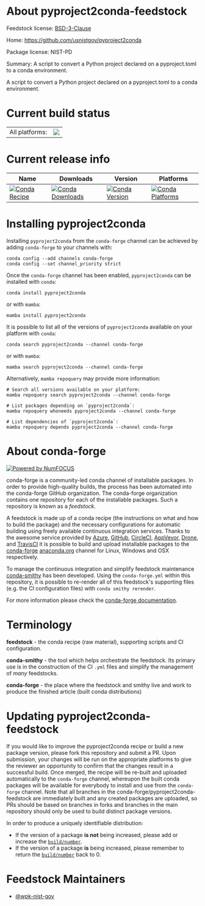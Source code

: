 About pyproject2conda-feedstock
===============================

Feedstock license: [BSD-3-Clause](https://github.com/conda-forge/pyproject2conda-feedstock/blob/main/LICENSE.txt)

Home: https://github.com/usnistgov/pyproject2conda

Package license: NIST-PD

Summary: A script to convert a Python project declared on a pyproject.toml to a conda environment.

A script to convert a Python project declared on a pyproject.toml to a conda environment.


Current build status
====================


<table><tr><td>All platforms:</td>
    <td>
      <a href="https://dev.azure.com/conda-forge/feedstock-builds/_build/latest?definitionId=20306&branchName=main">
        <img src="https://dev.azure.com/conda-forge/feedstock-builds/_apis/build/status/pyproject2conda-feedstock?branchName=main">
      </a>
    </td>
  </tr>
</table>

Current release info
====================

| Name | Downloads | Version | Platforms |
| --- | --- | --- | --- |
| [![Conda Recipe](https://img.shields.io/badge/recipe-pyproject2conda-green.svg)](https://anaconda.org/conda-forge/pyproject2conda) | [![Conda Downloads](https://img.shields.io/conda/dn/conda-forge/pyproject2conda.svg)](https://anaconda.org/conda-forge/pyproject2conda) | [![Conda Version](https://img.shields.io/conda/vn/conda-forge/pyproject2conda.svg)](https://anaconda.org/conda-forge/pyproject2conda) | [![Conda Platforms](https://img.shields.io/conda/pn/conda-forge/pyproject2conda.svg)](https://anaconda.org/conda-forge/pyproject2conda) |

Installing pyproject2conda
==========================

Installing `pyproject2conda` from the `conda-forge` channel can be achieved by adding `conda-forge` to your channels with:

```
conda config --add channels conda-forge
conda config --set channel_priority strict
```

Once the `conda-forge` channel has been enabled, `pyproject2conda` can be installed with `conda`:

```
conda install pyproject2conda
```

or with `mamba`:

```
mamba install pyproject2conda
```

It is possible to list all of the versions of `pyproject2conda` available on your platform with `conda`:

```
conda search pyproject2conda --channel conda-forge
```

or with `mamba`:

```
mamba search pyproject2conda --channel conda-forge
```

Alternatively, `mamba repoquery` may provide more information:

```
# Search all versions available on your platform:
mamba repoquery search pyproject2conda --channel conda-forge

# List packages depending on `pyproject2conda`:
mamba repoquery whoneeds pyproject2conda --channel conda-forge

# List dependencies of `pyproject2conda`:
mamba repoquery depends pyproject2conda --channel conda-forge
```


About conda-forge
=================

[![Powered by
NumFOCUS](https://img.shields.io/badge/powered%20by-NumFOCUS-orange.svg?style=flat&colorA=E1523D&colorB=007D8A)](https://numfocus.org)

conda-forge is a community-led conda channel of installable packages.
In order to provide high-quality builds, the process has been automated into the
conda-forge GitHub organization. The conda-forge organization contains one repository
for each of the installable packages. Such a repository is known as a *feedstock*.

A feedstock is made up of a conda recipe (the instructions on what and how to build
the package) and the necessary configurations for automatic building using freely
available continuous integration services. Thanks to the awesome service provided by
[Azure](https://azure.microsoft.com/en-us/services/devops/), [GitHub](https://github.com/),
[CircleCI](https://circleci.com/), [AppVeyor](https://www.appveyor.com/),
[Drone](https://cloud.drone.io/welcome), and [TravisCI](https://travis-ci.com/)
it is possible to build and upload installable packages to the
[conda-forge](https://anaconda.org/conda-forge) [anaconda.org](https://anaconda.org/)
channel for Linux, Windows and OSX respectively.

To manage the continuous integration and simplify feedstock maintenance
[conda-smithy](https://github.com/conda-forge/conda-smithy) has been developed.
Using the ``conda-forge.yml`` within this repository, it is possible to re-render all of
this feedstock's supporting files (e.g. the CI configuration files) with ``conda smithy rerender``.

For more information please check the [conda-forge documentation](https://conda-forge.org/docs/).

Terminology
===========

**feedstock** - the conda recipe (raw material), supporting scripts and CI configuration.

**conda-smithy** - the tool which helps orchestrate the feedstock.
                   Its primary use is in the construction of the CI ``.yml`` files
                   and simplify the management of *many* feedstocks.

**conda-forge** - the place where the feedstock and smithy live and work to
                  produce the finished article (built conda distributions)


Updating pyproject2conda-feedstock
==================================

If you would like to improve the pyproject2conda recipe or build a new
package version, please fork this repository and submit a PR. Upon submission,
your changes will be run on the appropriate platforms to give the reviewer an
opportunity to confirm that the changes result in a successful build. Once
merged, the recipe will be re-built and uploaded automatically to the
`conda-forge` channel, whereupon the built conda packages will be available for
everybody to install and use from the `conda-forge` channel.
Note that all branches in the conda-forge/pyproject2conda-feedstock are
immediately built and any created packages are uploaded, so PRs should be based
on branches in forks and branches in the main repository should only be used to
build distinct package versions.

In order to produce a uniquely identifiable distribution:
 * If the version of a package **is not** being increased, please add or increase
   the [``build/number``](https://docs.conda.io/projects/conda-build/en/latest/resources/define-metadata.html#build-number-and-string).
 * If the version of a package **is** being increased, please remember to return
   the [``build/number``](https://docs.conda.io/projects/conda-build/en/latest/resources/define-metadata.html#build-number-and-string)
   back to 0.

Feedstock Maintainers
=====================

* [@wpk-nist-gov](https://github.com/wpk-nist-gov/)

